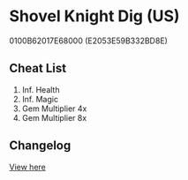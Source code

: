 # Shovel Knight Dig (US)
0100B62017E68000 (E2053E59B332BD8E)

## Cheat List
1. Inf. Health
1. Inf. Magic
1. Gem Multiplier 4x
1. Gem Multiplier 8x

## Changelog
[View here](./CHANGELOG.md)